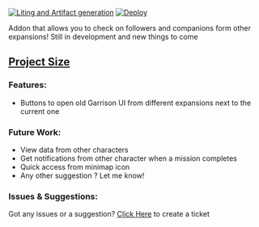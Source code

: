 [![Liting and Artifact generation](https://github.com/peti446/CompanionsTracker/actions/workflows/lualint.yml/badge.svg)](https://github.com/peti446/CompanionsTracker/actions/workflows/lualint.yml)
[![Deploy](https://github.com/peti446/CompanionsTracker/actions/workflows/ci.yml/badge.svg)](https://github.com/peti446/CompanionsTracker/actions/workflows/ci.yml)

Addon that allows you to check on followers and companions form other expansions! Still in development and new things to come

## [Project Size](https://legacy.curseforge.com/wow/addons/companions-tracker)

### Features:
- Buttons to open old Garrison UI from different expansions next to the current one

### Future Work:
- View data from other characters
- Get notifications from other character when a mission completes
- Quick access from minimap icon
- Any other suggestion ? Let me know!

### Issues & Suggestions:
Got any issues or a suggestion? [Click Here](https://github.com/peti446/CompanionsTracker/issues) to create a ticket